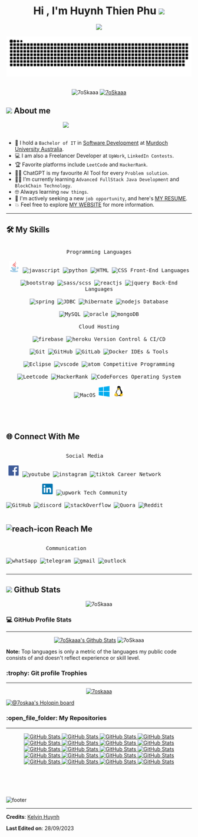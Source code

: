 <h1 align="center">Hi , I'm Huynh Thien Phu <img src="https://media.giphy.com/media/hvRJCLFzcasrR4ia7z/giphy.gif" width="35"></h1>
<p align="center">
  <a href="https://github.com/DenverCoder1/readme-typing-svg"><img src="https://readme-typing-svg.herokuapp.com?font=Time+New+Roman&color=%23C8BE25&size=25&center=true&vCenter=true&width=600&height=100&lines=Software+Developer;FullStack+Java;Web+Developer;Competitive+Programmer"></a>
</p>

<be>

<!--- snake -->
<div align="center">
  <img  src="https://github.com/1999AZZAR/1999AZZAR/blob/main/resources/img/grid-snake.svg"
       alt="snake" /></a>
</div>

<br>

<p align="center"> 
	<img src="https://komarev.com/ghpvc/?username=7oSkaaa&label=Profile%20views&color=0047AB&style=plastic?" alt="7oSkaaa" height=25px, width=160px/> 
	<!---
		<a href = "https://commits.top/egypt.html" target="_blank">
			<img src="https://aktive.tk/egypt/7oSkaaa?color=red" alt="Most Active Users" target="_blank" height=25px, width=250px/> 
		</a>
	-->
	<a href = "https://commits.top/egypt.html" target="_blank">
		<img src="https://enfsgag3ayy6w9q.m.pipedream.net/&style=plastic" alt="7oSkaaa" target="_blank" height=25px, width=250px/>
	</a>

</p>

	
## <picture><img src = "https://github.com/7oSkaaa/7oSkaaa/blob/main/Images/about_me.gif?raw=true" width = 50px></picture> About me

<picture> <img align="right" src="https://github.com/7oSkaaa/7oSkaaa/blob/main/Images/Right_Side.gif?raw=true" width = 350px></picture>

<br><br>

- :school: I hold a `Bachelor of IT` in [Software Development](https://www.murdoch.edu.au/course/honours/bh-mwad) at [Murdoch University Australia](https://www.murdoch.edu.au/).
- :computer: I am also a Freelancer Developer at `UpWork`, `LinkedIn Contests`.
- :trophy: Favorite platforms include `LeetCode` and `HackerRank`.
- :technologist: ChatGPT is my favourite AI Tool for every `Problem solution`.
- :student: I’m currently learning `Advanced FullStack Java Development` and `BlockChain Technology`.
- :nerd_face: Always learning `new things`.
- :thinking: I'm actively seeking a new `job opportunity`, and here's [MY RESUME]().
- :boom: Feel free to explore [MY WEBSITE]() for more information.
<be>

----

## 🛠️ My Skills

<p style="display: inline-block;" align="center">
  <kbd>
    <kbd>Programming Languages</kbd>
    <br>
    <br>
    <img width="30px" alt="java" src="https://raw.githubusercontent.com/devicons/devicon/55609aa5bd817ff167afce0d965585c92040787a/icons/java/java-original.svg" />
    <img width="30px" alt="javascript" src="https://cdn.jsdelivr.net/gh/devicons/devicon/icons/javascript/javascript-original.svg" />
    <img width="30px" alt="python"src="https://cdn.jsdelivr.net/gh/devicons/devicon/icons/python/python-plain.svg" /> 
    <img width="30px" alt="HTML" src="https://cdn.jsdelivr.net/gh/devicons/devicon/icons/html5/html5-original.svg" /> 
    <img width="30px" alt="CSS" src="https://cdn.jsdelivr.net/gh/devicons/devicon/icons/css3/css3-plain.svg" /> 
  </kbd>

  <kbd>
    <kbd>Front-End Languages</kbd>
    <br>
    <br>
    <img width="30px" alt="bootstrap" src="https://cdn.jsdelivr.net/gh/devicons/devicon/icons/bootstrap/bootstrap-plain.svg" />
    <img width="30px" alt="sass/scss" src="https://cdn.jsdelivr.net/gh/devicons/devicon/icons/sass/sass-original.svg" />
    <img width="30px" alt="reactjs" src="https://cdn.jsdelivr.net/gh/devicons/devicon/icons/react/react-original.svg" />
    <img width="30px" alt="jquery" src="https://cdn.jsdelivr.net/gh/devicons/devicon/icons/jquery/jquery-plain.svg" />
  </kbd>

  <kbd>
    <kbd>Back-End Languages</kbd>
    <br>
    <br>
    <img width="30px" alt="spring" src="https://cdn.jsdelivr.net/gh/devicons/devicon/icons/spring/spring-original.svg" />
    <img width="30px" alt="JDBC" src="https://github.com/KelvinPhu/icon/assets/102346766/655906b4-2a8d-4fe1-878f-1e36dfb56d07" />
    <img width="30px" alt="hibernate" src="https://github.com/KelvinPhu/icon/assets/102346766/f444cbe5-f84b-4bad-8466-5c1180b269d5" />
    <img width="30px" alt="nodejs" src="https://cdn.jsdelivr.net/gh/devicons/devicon/icons/nodejs/nodejs-original.svg" />
  </kbd>

  <kbd>
    <kbd>Database</kbd>
    <br>
    <br>
    <img width="30px" alt="MySQL" src="https://cdn.jsdelivr.net/gh/devicons/devicon/icons/mysql/mysql-plain.svg" />
    <img width="30px" alt="oracle" src="https://cdn.jsdelivr.net/gh/devicons/devicon/icons/oracle/oracle-original.svg" />
    <img width="30px" alt="mongoDB" src="https://cdn.jsdelivr.net/gh/devicons/devicon/icons/mongodb/mongodb-plain.svg" />
  </kbd>

  <br>
  <br>

  <kbd>
    <kbd>Cloud Hosting</kbd>
    <br>
    <br>
    <img width="30px" alt="firebase" src="https://cdn.jsdelivr.net/gh/devicons/devicon/icons/firebase/firebase-plain.svg" />
    <img width="30px" alt="heroku" src="https://cdn.jsdelivr.net/gh/devicons/devicon/icons/heroku/heroku-plain.svg" />
  </kbd>
 
  <kbd>
    <kbd>Version Control & CI/CD</kbd>
    <br>
    <br>
    <img width="30px" alt="Git" src="https://cdn.jsdelivr.net/gh/devicons/devicon/icons/git/git-plain.svg" />
    <img width="30px" alt="GitHub" src="https://github.com/KelvinPhu/icon/assets/102346766/4bd3e5c9-7eaa-4b7a-ac3a-09665cf3d0aa" />
    <img width="30px" alt="GitLab" src="https://cdn.jsdelivr.net/gh/devicons/devicon/icons/gitlab/gitlab-plain.svg" />
    <img width="30px" alt="Docker" src="https://cdn.jsdelivr.net/gh/devicons/devicon/icons/docker/docker-plain.svg" />
  </kbd>

  <kbd>
    <kbd>IDEs & Tools</kbd>
    <br>
    <br>
    <img width="30px" alt="Eclipse" src="https://github.com/KelvinPhu/icon/assets/102346766/05c14057-52f4-405e-9881-572692fe9765" />
    <img width="30px" alt="vscode" src="https://cdn.jsdelivr.net/gh/devicons/devicon/icons/vscode/vscode-original.svg" />
    <img width="30px" alt="atom" src="https://cdn.jsdelivr.net/gh/devicons/devicon/icons/atom/atom-original.svg" />

  </kbd>

  <kbd>
    <kbd>Competitive Programming</kbd>
    <br>
    <br>
    <img width="30px" alt="Leetcode" src="https://github.com/KelvinPhu/icon/assets/102346766/edd0d0fc-680e-4b54-9990-efb3132be9cc" />
    <img width="30px" alt="HackerRank" src="https://github.com/KelvinPhu/icon/assets/102346766/ffd9d86d-61b9-4546-b88c-ef07c2088afb" />
    <img width="30px" alt="CodeForces" src="https://github.com/KelvinPhu/icon/assets/102346766/b279d714-8ac3-430c-bfbf-960a949dcab7" />
	  
  </kbd>

   <kbd>
    <kbd>Operating System</kbd>
    <br>
    <br>
    <img width="30px" alt="MacOS" src="https://github.com/KelvinPhu/icon/assets/102346766/a2a7b092-b355-4659-a507-b4d009931ae7" />
    <img width="30px" alt="Window" src="https://raw.githubusercontent.com/devicons/devicon/55609aa5bd817ff167afce0d965585c92040787a/icons/windows8/windows8-original.svg" />
    <img width="30px" alt="Linux" src="https://raw.githubusercontent.com/devicons/devicon/55609aa5bd817ff167afce0d965585c92040787a/icons/linux/linux-original.svg" />
  </kbd>
</p>

<br><br>

## 🌐 Connect With Me

<p style="display: inline-block;" align="center">
  <kbd>
    <kbd>Social Media</kbd>
    <br>
    <br>
    <img width="30px" alt="facebook" src="https://raw.githubusercontent.com/devicons/devicon/55609aa5bd817ff167afce0d965585c92040787a/icons/facebook/facebook-plain.svg" />
    <img width="30px" alt="youtube" src="https://github.com/KelvinPhu/icon/assets/102346766/b0712e5b-e4e9-412e-83b7-734106a6b048" />
    <img width="30px" alt="instagram"src="https://github.com/KelvinPhu/icon/assets/102346766/abd60807-9b54-4b3e-b37b-60a0d86c8575" /> 
    <img width="30px" alt="tiktok" src="https://github.com/KelvinPhu/icon/assets/102346766/b5ac7e04-10bf-4499-ad57-d509d3a29a1f" /> 
  </kbd>

  <kbd>
    <kbd>Career Network</kbd>
    <br>
    <br>
    <img width="30px" alt="linkedIn" src="https://raw.githubusercontent.com/devicons/devicon/55609aa5bd817ff167afce0d965585c92040787a/icons/linkedin/linkedin-original.svg" />
    <img width="30px" alt="upwork" src="https://github.com/KelvinPhu/icon/assets/102346766/12cf2d12-9996-4dc1-ab04-ba48d468bcc1" />
  </kbd>

  <kbd>
    <kbd>Tech Community</kbd>
    <br>
    <br>
    <img width="30px" alt="GitHub" src="https://github.com/KelvinPhu/icon/assets/102346766/4bd3e5c9-7eaa-4b7a-ac3a-09665cf3d0aa" />
    <img width="30px" alt="discord" src="https://github.com/KelvinPhu/icon/assets/102346766/f7e81130-06c1-4507-a472-4470c2ae319e" />
    <img width="30px" alt="stackOverflow" src="https://github.com/KelvinPhu/icon/assets/102346766/6fd481bb-b2d3-466d-8870-0be8d94e683d" />
    <img width="30px" alt="Quora" src="https://github.com/KelvinPhu/icon/assets/102346766/05ff57c6-c369-4129-b0fb-3a9fdddb1e90" />
    <img width="30px" alt="Reddit" src="https://github.com/KelvinPhu/icon/assets/102346766/0e0871d9-daa4-4203-81f5-359198e5b329" />
  </kbd>


## <img width="25px" alt="reach-icon" src="https://github.com/KelvinPhu/KelvinPhu/assets/102346766/0e6df94c-e03e-42bb-ba70-13c1f46ab367" /> Reach Me

<p style="display: inline-block;" align="center">
  <kbd>
    <kbd>Communication</kbd>
    <br>
    <br>
    <img width="30px" alt="whatSapp" src="https://github.com/KelvinPhu/icon/assets/102346766/73b1d0eb-a4d3-49aa-aced-acf45347fbfd" />
    <img width="30px" alt="telegram" src="https://github.com/KelvinPhu/icon/assets/102346766/ba60cd7a-4938-495d-ba22-ff614bb2a74f" />
    <img width="30px" alt="gmail" src="https://github.com/KelvinPhu/icon/assets/102346766/0de67174-56cc-413d-8e0a-8c862d78d6cd" /> 
    <img width="30px" alt="outlock" src="https://github.com/KelvinPhu/icon/assets/102346766/491466e0-d405-4e65-9b38-a6ff8a21c2f4" /> 
  </kbd>
	
---

<!--
<p align = "center">
	<a href="https://github.com/piyushsuthar/github-readme-quotes"> <img alt = "Quote" src="https://quotes-github-readme.vercel.app/api?type=horizontal&theme=tokyonight&animation=grow_out_in&quoteCategory=programming">
</p>
-->

## <picture> <img src = "https://github.com/7oSkaaa/7oSkaaa/blob/main/Images/Statistics.gif?raw=true" width = 50px>  </picture> Github Stats

<!--
<summary><h3> 🔥 Streak Stats</h3></summary>

----
-->

<p align="center"><img src="https://github-readme-streak-stats.herokuapp.com/?user=7oSkaaa&theme=tokyonight_duo" alt="7oSkaaa" /></p>


  
<summary><h3>💻 GitHub Profile Stats</h3></summary>

----
	
<p align="center">
    <a href="https://github.com/KelvinPhu">
	    <img alt="7oSkaaa's Github Stats" src="https://github-readme-stats.vercel.app/api?username=7oSkaaa&show_icons=true&count_private=true&locale=en&theme=tokyonight&layout=compact" height="230px"/></a>
	  <img src="https://github-readme-stats.vercel.app/api/top-langs?username=7oSkaaa&langs_count=10&show_icons=true&locale=en&theme=tokyonight" alt="7oSkaaa" height="230px"/>
<br/>

  <b>Note:</b> Top languages is only a metric of the languages my public code consists of and doesn't reflect experience or skill level.
  </p>


<!--<summary><h3>⚡ Recent GitHub Activity</h3></summary>

----
	
[![7oSkaa's github activity graph](https://github-readme-activity-graph.cyclic.app/graph?username=7oSkaaa&theme=github	)](https://github.com/7oSkaaa/github-readme-activity-graph)

-->


<summary> <h3> :trophy: Git profile Trophies </h3></summary>

----
	
<p align="center"> <a href="https://github.com/ryo-ma/github-profile-trophy"><img src="https://github-profile-trophy.vercel.app/?username=7oskaaa&layout=compact&theme=tokyonight&column=4&margin-w=15&margin-h=15" alt="7oskaaa" /></a> </p>

[![@7oskaa's Holopin board](https://holopin.io/api/user/board?user=7oskaa)](https://holopin.io/@7oskaa)
	

	
<summary><h3> :open_file_folder: My Repositories </h3></summary>

----
	
<div>
  <p align="center">
	<a href="">
      		<img src="https://github-readme-stats.vercel.app/api/pin/?username=7oSkaaa&repo=LeetCode_DailyChallenge_2023&theme=tokyonight" alt="GitHub Stats" />
    	</a>
	<a href="">
      		<img src="https://github-readme-stats.vercel.app/api/pin/?username=7oSkaaa&repo=Ahmed-Hossam&theme=tokyonight" alt="GitHub Stats" />
    	</a>
    	<a href="">
      		<img src="https://github-readme-stats.vercel.app/api/pin/?username=7oSkaaa&repo=Strees_Testing&theme=tokyonight" alt="GitHub Stats" />
    	</a>
    	<a href="">
      		<img src="https://github-readme-stats.vercel.app/api/pin/?username=7oSkaaa&repo=CP-Templates&theme=tokyonight" alt="GitHub Stats" />
    	</a>
    	<a href="">
      		<img src="https://github-readme-stats.vercel.app/api/pin/?username=7oSkaaa&repo=Codeforces-Polygon-Template&theme=tokyonight" alt="GitHub Stats" />
    	</a>
	<a href="">
      		<img src="https://github-readme-stats.vercel.app/api/pin/?username=7oSkaaa&repo=Some-Linux-Commands&theme=tokyonight" alt="GitHub Stats" />
    	</a>
	<a href="">
      		<img src="https://github-readme-stats.vercel.app/api/pin/?username=7oSkaaa&repo=Shorten-Link&theme=tokyonight" alt="GitHub Stats" />
    	</a>
	<a href="">
      		<img src="https://github-readme-stats.vercel.app/api/pin/?username=7oSkaaa&repo=7oSkaaa&theme=tokyonight" alt="GitHub Stats" />
    	</a>
	<a href="">
      		<img src="https://github-readme-stats.vercel.app/api/pin/?username=7oSkaaa&repo=Competitive-Programming-Session-Content&theme=tokyonight" alt="GitHub Stats" />
    	</a>
	<a href="">
      		<img src="https://github-readme-stats.vercel.app/api/pin/?username=7oSkaaa&repo=VS-Code-for-CP&theme=tokyonight" alt="GitHub Stats" />
    	</a>
	<a href="">
      		<img src="https://github-readme-stats.vercel.app/api/pin/?username=7oSkaaa&repo=Sorting-Algorithms&theme=tokyonight" alt="GitHub Stats" />
    	</a>
	<a href="">
      		<img src="https://github-readme-stats.vercel.app/api/pin/?username=7oSkaaa&repo=board-link-generator&theme=tokyonight" alt="GitHub Stats" />
    	</a>
	<a href="">
      		<img src="https://github-readme-stats.vercel.app/api/pin/?username=7oSkaaa&repo=Tic-Tac-Toe-GUI&theme=tokyonight" alt="GitHub Stats" />
    	</a>
	<a href="">
      		<img src="https://github-readme-stats.vercel.app/api/pin/?username=7oSkaaa&repo=PhoneBook-System&theme=tokyonight" alt="GitHub Stats" />
    	</a>
	<a href="">
      		<img src="https://github-readme-stats.vercel.app/api/pin/?username=7oSkaaa&repo=Codeforces-Sheet-Generator&theme=tokyonight" alt="GitHub Stats" />
    	</a>
	<a href="">
      		<img src="https://github-readme-stats.vercel.app/api/pin/?username=7oSkaaa&repo=CP-Calendar&theme=tokyonight" alt="GitHub Stats" />
    	</a>
	<a href="">
      		<img src="https://github-readme-stats.vercel.app/api/pin/?username=7oSkaaa&repo=Codeforces-Friends-Script&theme=tokyonight" alt="GitHub Stats" />
    	</a>
	<a href="">
      		<img src="https://github-readme-stats.vercel.app/api/pin/?username=7oSkaaa&repo=vJudge-Board-Scrapper&theme=tokyonight" alt="GitHub Stats" />
    	</a>
	<a href="">
      		<img src="https://github-readme-stats.vercel.app/api/pin/?username=7oSkaaa&repo=CP-Templates-Snippets&theme=tokyonight" alt="GitHub Stats" />
    	</a>
	<a href="">
      		<img src="https://github-readme-stats.vercel.app/api/pin/?username=7oSkaaa&repo=Udemy-Website&theme=tokyonight" alt="GitHub Stats" />
    	</a>
  </p>
</div>

</br></br>

#

![footer](https://github.com/JayantGoel001/JayantGoel001/blob/master/WEBP/footer.webp)

-----
**Credits**: [Kelvin Huynh](https://github.com/KelvinPhu)

**Last Edited on**: 28/09/2023

